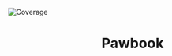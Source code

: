 ![Coverage](https://img.shields.io/badge/coverage-27.77%25-yellow)

<div align="center">
  <h1>Pawbook</h1>
</div>